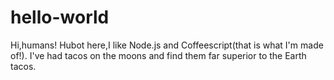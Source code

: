 # hello-world
Hi,humans!
Hubot here,I like Node.js and Coffeescript(that is what I'm made of!).
I've had tacos on the moons and find them far superior to the Earth tacos.

